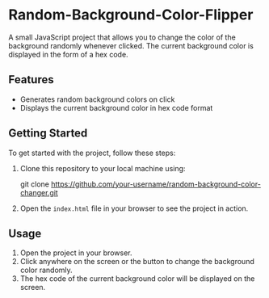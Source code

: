 # Random-Background-Color-Flipper
A small JavaScript project that allows you to change the color of the background randomly whenever clicked. The current background color is displayed in the form of a hex code.

## Features

- Generates random background colors on click
- Displays the current background color in hex code format

## Getting Started

To get started with the project, follow these steps:

1. Clone this repository to your local machine using:

   git clone https://github.com/your-username/random-background-color-changer.git

2. Open the `index.html` file in your browser to see the project in action.


## Usage

1. Open the project in your browser.
2. Click anywhere on the screen or the button to change the background color randomly.
3. The hex code of the current background color will be displayed on the screen.


